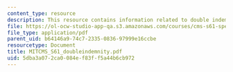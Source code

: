 ```yaml
---
content_type: resource
description: This resource contains information related to double indemnity.
file: https://ol-ocw-studio-app-qa.s3.amazonaws.com/courses/cms-s61-special-subject-the-rise-of-film-noir-january-iap-2012/5dba3a072ca0084ef83ff5a44b6cb972_MITCMS_S61_doubleindemnity.pdf
file_type: application/pdf
parent_uid: b64146a9-74c7-2335-0836-97999e16ccbe
resourcetype: Document
title: MITCMS_S61_doubleindemnity.pdf
uid: 5dba3a07-2ca0-084e-f83f-f5a44b6cb972
---
```

